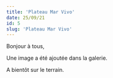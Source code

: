 ```yaml
---
title: 'Plateau Mar Vivo'
date: 25/09/21
id: 5
slug: 'Plateau Mar Vivo'
---
```


Bonjour à tous,

Une image a été ajoutée dans la galerie.

<nuxt-link to="/gallery">

<nuxt-img src="/images_blog/img09.jpg" format="webp" sizes="sm:290px lg:400px" alt="equipe de foot à mar vivo" />

</nuxt-link>

A bientôt sur le terrain.


